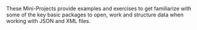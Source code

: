 These Mini-Projects provide examples and exercises to get familiarize with some of the key basic packages
to open, work and structure data when working with JSON and XML files.
